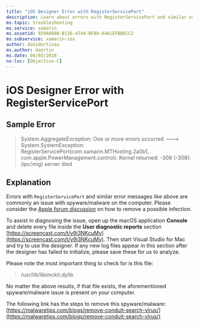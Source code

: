 ```yaml
---
title: "iOS Designer Error with RegisterServicePort"
description: Learn about errors with RegisterServicePort and similar error messages, which are commonly an issue with spyware/malware on the computer.
ms.topic: troubleshooting
ms.service: xamarin
ms.assetid: 929A0080-B126-4744-BF88-A4A1EFBB6CC2
ms.subservice: xamarin-ios
author: davidortinau
ms.author: daortin
ms.date: 04/03/2018
no-loc: [Objective-C]
---
```


# iOS Designer Error with RegisterServicePort

## Sample Error
> System.AggregateException: One or more errors occurred ---> System.SystemException: RegisterServicePort(com.xamarin.MTHosting.2a0b1, com.apple.PowerManagement.control): Kernel returned: -308 (-308): (ipc/mig) server died

## Explanation
Errors with `RegisterServicePort` and similar error messages like above are commonly an issue with spyware/malware on the computer. Please consider the [Apple forum discussion](https://discussions.apple.com/thread/5596008?sortBy=best) on how to remove a possible infection. 

To assist in diagnosing the issue, open up the macOS application **Console** and delete every file inside the **User diagnostic reports** section [https://screencast.com/t/y9i3NKcuMy](https://screencast.com/t/y9i3NKcuMy). Then start Visual Studio for Mac and try to use the designer. If any new log files appear in this section after the designer has failed to initialize, please save these for us to analyze.  

Please note the most important thing to check for is this file: 
> /usr/lib/libimckit.dylib

No matter the above results, if that file exists, the aforementioned spyware/malware issue is present on your computer.  

The following link has the steps to remove this spyware/malware: [https://malwaretips.com/blogs/remove-conduit-search-virus/](https://malwaretips.com/blogs/remove-conduit-search-virus/)  
